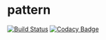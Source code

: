 # pattern
[![Build Status](https://travis-ci.org/patilsagar10/pattern.svg?branch=master)](https://travis-ci.org/patilsagar10/pattern)
[![Codacy Badge](https://api.codacy.com/project/badge/Grade/469dd102a93b4b90812492c8a79b0a0f)](https://www.codacy.com/app/patilsagar10/pattern?utm_source=github.com&amp;utm_medium=referral&amp;utm_content=patilsagar10/pattern&amp;utm_campaign=Badge_Grade)
